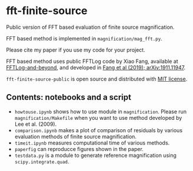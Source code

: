 # fft-finite-source
Public version of FFT based evaluation of finite source magnification.

FFT based method is implemented in `magnification/mag_fft.py`. 

Please cite my paper if you use my code for your project. 

FFT based method uses public FFTLog code by Xiao Fang, available at [FFTLog-and-beyond](https://github.com/xfangcosmo/FFTLog-and-beyond), and developed in [Fang et al (2019); arXiv:1911.11947](https://arxiv.org/abs/1911.11947).

`fft-finite-source-public` is open source and distributed with [MIT license](https://opensource.org/licenses/mit).

## Contents: notebooks and a script
- `howtouse.ipynb` shows how to use module in `magnification`. Please run `magnification/Makefile` when you want to use method developed by Lee et al. (2009).
- `comparison.ipynb` makes a plot of comparison of residuals by various evaluation methods of finite source magnification.
- `timeit.ipynb` measures computational time of various methods.
- `paperfig` can reproducce figures shown in the paper.
- `testdata.py` is a module to generate reference magnification using `scipy.integrate.quad`.
